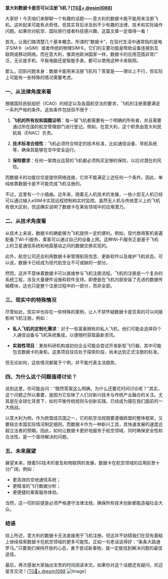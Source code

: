 **意大利数据卡是否可以注册飞机？[[TG💪+ @esim1088](https://t.me/s/esim1088)]**

大家好！今天咱们来聊聊一个有趣的话题——意大利的数据卡能不能用来注册飞机。这听起来可能有点奇怪，但其实背后涉及到不少有趣的法律、技术和实际操作问题。如果你对航空、国际旅行或者科技感兴趣，这篇文章一定值得一看！

首先，让我们搞清楚几个基本概念。所谓的“数据卡”，在现代生活中通常指的是电子SIM卡（eSIM）或者传统的物理SIM卡。它们的主要功能是帮助设备连接到互联网或移动网络。而在意大利，像其他欧洲国家一样，数据卡的应用范围非常广泛，无论是手机、平板电脑还是智能手表，都可以使用这种卡来联网。

那么，回到问题本身：数据卡能用来注册飞机吗？答案是——理论上不行，但实际上可能有一些特殊的情况需要考虑。

### **一、从法律角度来看**

根据国际民航组织（ICAO）的规定以及各国航空法的要求，飞机的注册需要满足一系列严格的条件。这些条件包括但不限于：

1. **飞机的所有权和国籍证明**：每一架飞机都需要有一个明确的所有者，并且需要通过所在国的航空管理部门进行登记。例如，在意大利，这个职责由意大利民航局（ENAC）负责。
   
2. **技术标准合规性**：飞机必须符合特定的技术标准，比如通信设备、导航系统等，确保其能够在空中安全运行。

3. **保险要求**：任何一架商业运营的飞机都必须购买足够的保险，以应对潜在的风险。

而数据卡的功能仅仅是提供网络连接，它并不能满足上述任何一个条件。因此，单纯依靠数据卡是不可能完成飞机注册的。

不过，这里有一个小插曲。近年来，随着无人机技术的发展，一些小型无人机已经可以通过植入eSIM卡实现远程控制和实时监控。虽然无人机与传统意义上的飞机有很大区别，但这确实说明了数据卡在某些领域中的应用潜力。

### **二、从技术角度看**

从技术上来说，数据卡的确能够为飞机提供一定的便利。例如，现代商用客机普遍配备了Wi-Fi服务，乘客可以通过自己的设备上网。这种Wi-Fi服务正是基于飞机上的卫星通信系统和地面基站之间的数据交换实现的。

此外，航空公司还会利用数据卡来管理航班信息、更新软件以及维护飞机状态。可以说，数据卡已经成为现代航空业不可或缺的一部分。

然而，这并不意味着数据卡可以直接参与飞机注册流程。飞机的注册是一个复杂的系统工程，涉及大量硬件设施和软件支持。即便是在飞机内部安装了先进的数据传输模块，这也只是整个注册过程中的一部分，而非全部。

### **三、现实中的特殊情况**

尽管如此，现实中也存在一些特殊的案例，让人不禁怀疑数据卡是否真的可以间接影响飞机注册。例如：

- **私人飞机的定制化需求**：对于一些富豪拥有的私人飞机，他们可能会选择将个人通信设备与飞机系统集成，以便随时获取最新资讯。
  
- **实验性项目**：某些科研机构或初创企业可能会尝试开发新型飞行器，其中可能包含数据卡的身影。这类项目往往处于探索阶段，尚未达到正式注册的标准。

但无论如何，这些情况都属于个例，并不能代表主流趋势。

### **四、为什么这个问题值得讨论？**

说到这里，你可能会问：“既然答案这么明确，为什么还要花时间讨论呢？”其实，这个问题之所以重要，是因为它反映了人们对新兴技术与传统产业融合的关注。尤其是在全球化背景下，如何平衡传统规则与创新实践，已经成为摆在我们面前的一大挑战。

以意大利为例，作为欧盟成员国之一，它的航空法规既要遵循欧盟的整体框架，又要结合本国实际情况制定细则。而数据卡作为一种新兴工具，其快速发展的速度远超立法者的预期。因此，如何让数据卡更好地服务于航空领域，同时确保安全性和合法性，是一个亟待解决的问题。

### **五、未来展望**

展望未来，随着5G技术的普及和物联网的发展，数据卡在航空领域的应用前景十分广阔。例如：

- 更高效的空地通信系统；
- 更精准的飞行数据分析；
- 更便捷的乘客服务体验。

当然，这一切的前提是必须严格遵守法律法规，确保所有技术创新都能造福社会大众。

### **结语**

综上所述，意大利的数据卡无法直接用于飞机注册。但这并不妨碍我们在现有基础上继续探索数据卡在航空领域的更多可能性。正如一句老话说得好：“条条大路通罗马。”只要我们保持开放的心态，勇于尝试新事物，就一定能找到解决问题的最佳途径。

最后，再次感谢大家抽出宝贵的时间阅读本文。如果你对这个话题还有疑问，欢迎留言交流！[[TG💪+ @esim1088](https://t.me/s/esim1088) ![Image](https://i.postimg.cc/4NQfJmqS/Snipaste-2025-05-13-00-14-12.png)]